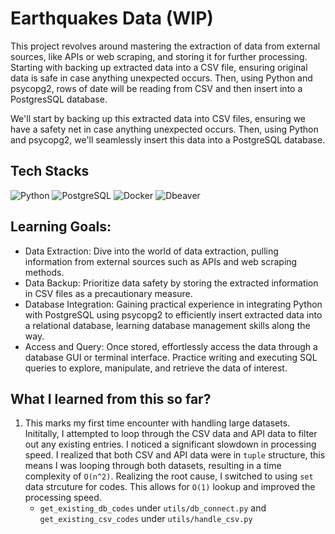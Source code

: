 # Earthquakes Data (WIP)

This project revolves around mastering the extraction of data from external sources, like APIs or web scraping, and storing it for further processing. Starting with backing up extracted data into a CSV file, ensuring original data is safe in case anything unexpected occurs. Then, using Python and psycopg2, rows of date will be reading from CSV and then insert into a PostgresSQL database.

We'll start by backing up this extracted data into CSV files, ensuring we have a safety net in case anything unexpected occurs. Then, using Python and psycopg2, we'll seamlessly insert this data into a PostgreSQL database.

## Tech Stacks

![Python](https://img.shields.io/badge/Python-3776AB.svg?style=for-the-badge&logo=Python&logoColor=white) ![PostgreSQL](https://img.shields.io/badge/PostgreSQL-4169E1.svg?style=for-the-badge&logo=PostgreSQL&logoColor=white) ![Docker](https://img.shields.io/badge/Docker-2496ED.svg?style=for-the-badge&logo=Docker&logoColor=white) ![Dbeaver](https://img.shields.io/badge/DBeaver-382923.svg?style=for-the-badge&logo=DBeaver&logoColor=white)

## Learning Goals:

- Data Extraction: Dive into the world of data extraction, pulling information from external sources such as APIs and web scraping methods.
- Data Backup: Prioritize data safety by storing the extracted information in CSV files as a precautionary measure.
- Database Integration: Gaining practical experience in integrating Python with PostgreSQL using psycopg2 to efficiently insert extracted data into a relational database, learning database management skills along the way.
- Access and Query: Once stored, effortlessly access the data through a database GUI or terminal interface. Practice writing and executing SQL queries to explore, manipulate, and retrieve the data of interest.

## What I learned from this so far?

1. This marks my first time encounter with handling large datasets. Inititally, I attempted to loop through the CSV data and API data to filter out any existing entries. I noticed a significant slowdown in processing speed. I realized that both CSV and API data were in `tuple` structure, this means I was looping through both datasets, resulting in a time complexity of `O(n^2)`. Realizing the root cause, I switched to using `set` data strcuture for codes. This allows for `O(1)` lookup and improved the processing speed.
   - `get_existing_db_codes` under `utils/db_connect.py` and `get_existing_csv_codes` under `utils/handle_csv.py`